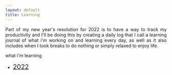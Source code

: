 ```yaml
---
layout: default
title: Learning
---
```


<p align="justify">Part of my new year's resolution for 2022 is to have a way to track my productivity and I'll be doing this by creating a daily log that I call a learning journal of what i'm working on and learning every day, as well as it also includes when I took breaks to do nothing or simply relaxed to enjoy life. 
</p>

<div>
  <p>what i'm learning</p>
  <ul>
    <li><a href="../learning/2022"><big><big>2022</big></big></a></li>
  </ul>
</div>
